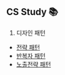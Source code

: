 ## CS Study 📚
1. 디자인 패턴
- [전략 패턴](https://github.com/imkh817/Cs_study/blob/master/src/main/resources/templates/%EB%94%94%EC%9E%90%EC%9D%B8%20%ED%8C%A8%ED%84%B4/%EC%A0%84%EB%9E%B5%ED%8C%A8%ED%84%B4.md)
- [반복자 패턴](https://github.com/imkh817/Cs_study/blob/master/src/main/resources/templates/%EB%94%94%EC%9E%90%EC%9D%B8%20%ED%8C%A8%ED%84%B4/%EB%B0%98%EB%B3%B5%EC%9E%90%ED%8C%A8%ED%84%B4.md)
- [노출전략 패턴](https://github.com/imkh817/Cs_study/blob/master/src/main/resources/templates/%EB%94%94%EC%9E%90%EC%9D%B8%20%ED%8C%A8%ED%84%B4/%EB%85%B8%EC%B6%9C%EB%AA%A8%EB%93%88%ED%8C%A8%ED%84%B4.md)
